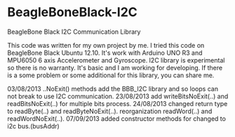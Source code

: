 BeagleBoneBlack-I2C
===================

BeagleBone Black I2C Communication Library
   
   This code was written for my own project by me. I tried this code on BeagleBone Black Ubuntu 12.10. It's work with Arduino UNO R3 and MPU6050 6 axis Accelerometer and Gyroscope. I2C library is experimental so there is no warranty. It's basic and I am working for developing. If there is a some problem or some additional for this library, you can share me.

03/08/2013 ..NoExit() methods add the BBB_I2C library and so loops can not break to use I2C communication. 
23/08/2013 add writeBitsNoExit(..) and readBitsNoExit(..) for multiple  bits process.
24/08/2013 changed return type to readByte(..) and readByteNoExit(..). reorganization readWord(..) and readWordNoExit(..).
07/09/2013 added constructor methods for changed to i2c bus.(busAddr)
